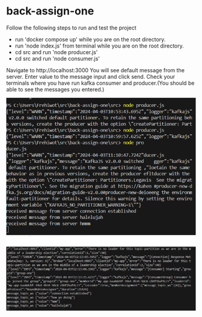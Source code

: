 # back-assign-one
Follow the following steps to run and test the project
- run 'docker compose up' while you are on the root directory.
- run 'node index.js' from terminal while you are on the root directory.
- cd src and run 'node producer.js'
- cd src and run 'node consumer.js'

Navigate to http://localhost:3000
You will see default message from the server.
Enter value to the message input and click send.
Check your terminals where you have run kafka consumer and producer.(You should be able to see the messages you entered.)

![Alt text](utils/images/Producer.PNG?raw=true "producer")
![Alt text](utils/images/consumer.PNG?raw=true "consumer")